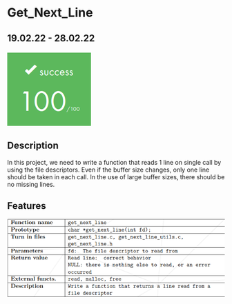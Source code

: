 # Get_Next_Line
## 19.02.22 - 28.02.22
![Project Image](img/src.png)

## Description

In this project, we need to write a function that reads 1 line on single call by using the file descriptors. Even if the buffer size  changes, only one line should be taken in each call. In the use of large buffer sizes, there should be no missing lines.

## Features

![Feature Image](img/features.png)

